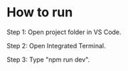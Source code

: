 # How to run
<p>Step 1: Open project folder in VS Code. </p>
<p>Step 2: Open Integrated Terminal.</p>
<p>Step 3: Type "npm run dev".</p>
